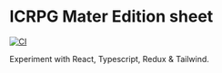 # ICRPG Mater Edition sheet
[![CI](https://github.com/Swendude/icrpgme-sheet/actions/workflows/main.yml/badge.svg?branch=master)](https://github.com/Swendude/icrpgme-sheet/actions/workflows/main.yml)

Experiment with React, Typescript, Redux & Tailwind.
